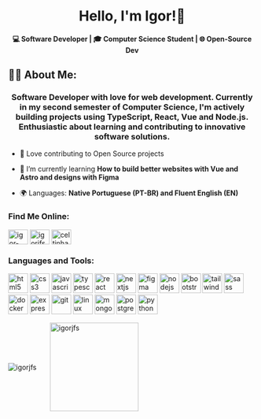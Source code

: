 <h1 align="center">Hello, I'm Igor!👋</h1>
<h4 align="center" color: #555;>
  💻 Software Developer | 🎓 Computer Science Student | 🌐 Open-Source Dev
</h4>
<h2>👨‍💻 About Me:</h2>

<h3 align="center">Software Developer with love for web development. Currently in my second semester of Computer Science, I'm actively building projects using TypeScript, React, Vue and Node.js. Enthusiastic about learning and contributing to innovative software solutions.</h3>

- 🐙 Love contributing to Open Source projects

- 🌱 I’m currently learning **How to build better websites with Vue and Astro and designs with Figma**

- 🌍 Languages: **Native Portuguese (PT-BR) and Fluent English (EN)**

<h3 align="left">Find Me Online:</h3>
<p align="left">
<a href="https://linkedin.com/in/igor-moraes" target="blank"><img align="center" src="https://cdn.jsdelivr.net/gh/rahuldkjain/github-profile-readme-generator/src/images/icons/Social/linked-in-alt.svg" alt="igor-moraes" height="30" width="40" /></a>
<a href="https://www.leetcode.com/igorjfs" target="blank"><img align="center" src="https://cdn.jsdelivr.net/gh/rahuldkjain/github-profile-readme-generator/src/images/icons/Social/leet-code.svg" alt="igorjfs" height="30" width="40" /></a>
<a href="https://discord.gg/celtinhaxd" target="blank"><img align="center" src="https://cdn.jsdelivr.net/gh/rahuldkjain/github-profile-readme-generator/src/images/icons/Social/discord.svg" alt="celtinhaxd" height="30" width="40" /></a>
</p>

<h3 align="left">Languages and Tools:</h3>
<p align="left">
<a href="https://www.w3.org/html/" target="_blank" rel="noreferrer"> <img src="https://cdn.jsdelivr.net/gh/devicons/devicon/icons/html5/html5-original-wordmark.svg" alt="html5" width="40" height="40"/></a> 
<a href="https://www.w3schools.com/css/" target="_blank" rel="noreferrer"> <img src="https://cdn.jsdelivr.net/gh/devicons/devicon/icons/css3/css3-original-wordmark.svg" alt="css3" width="40" height="40"/></a> 
<a href="https://developer.mozilla.org/en-US/docs/Web/JavaScript" target="_blank" rel="noreferrer"> <img src="https://cdn.jsdelivr.net/gh/devicons/devicon/icons/javascript/javascript-original.svg" alt="javascript" width="40" height="40"/></a> 
<a href="https://www.typescriptlang.org/" target="_blank" rel="noreferrer"> <img src="https://cdn.jsdelivr.net/gh/devicons/devicon/icons/typescript/typescript-original.svg" alt="typescript" width="40" height="40"/></a> 
<a href="https://reactjs.org/" target="_blank" rel="noreferrer"> <img src="https://cdn.jsdelivr.net/gh/devicons/devicon/icons/react/react-original-wordmark.svg" alt="react" width="40" height="40"/></a> 
<a href="https://nextjs.org/" target="_blank" rel="noreferrer"> <img src="https://cdn.worldvectorlogo.com/logos/nextjs-2.svg" alt="nextjs" width="40" height="40"/></a> 
<a href="https://www.figma.com/" target="_blank" rel="noreferrer"> <img src="https://www.vectorlogo.zone/logos/figma/figma-icon.svg" alt="figma" width="40" height="40"/></a> 
<a href="https://nodejs.org" target="_blank" rel="noreferrer"> <img src="https://cdn.jsdelivr.net/gh/devicons/devicon/icons/nodejs/nodejs-original-wordmark.svg" alt="nodejs" width="40" height="40"/></a> 
<a href="https://getbootstrap.com" target="_blank" rel="noreferrer"> <img src="https://cdn.jsdelivr.net/gh/devicons/devicon/icons/bootstrap/bootstrap-plain-wordmark.svg" alt="bootstrap" width="40" height="40"/></a> 
<a href="https://tailwindcss.com/" target="_blank" rel="noreferrer"> <img src="https://www.vectorlogo.zone/logos/tailwindcss/tailwindcss-icon.svg" alt="tailwind" width="40" height="40"/></a> 
<a href="https://sass-lang.com" target="_blank" rel="noreferrer"> <img src="https://cdn.jsdelivr.net/gh/devicons/devicon/icons/sass/sass-original.svg" alt="sass" width="40" height="40"/></a> 
<a href="https://www.docker.com/" target="_blank" rel="noreferrer"> <img src="https://cdn.jsdelivr.net/gh/devicons/devicon/icons/docker/docker-original-wordmark.svg" alt="docker" width="40" height="40"/></a> 
<a href="https://expressjs.com" target="_blank" rel="noreferrer"> <img src="https://cdn.jsdelivr.net/gh/devicons/devicon/icons/express/express-original-wordmark.svg" alt="express" width="40" height="40"/></a> 
<a href="https://git-scm.com/" target="_blank" rel="noreferrer"> <img src="https://www.vectorlogo.zone/logos/git-scm/git-scm-icon.svg" alt="git" width="40" height="40"/></a> 
<a href="https://www.linux.org/" target="_blank" rel="noreferrer"> <img src="https://cdn.jsdelivr.net/gh/devicons/devicon/icons/linux/linux-original.svg" alt="linux" width="40" height="40"/></a> 
<a href="https://www.mongodb.com/" target="_blank" rel="noreferrer"> <img src="https://cdn.jsdelivr.net/gh/devicons/devicon/icons/mongodb/mongodb-original-wordmark.svg" alt="mongodb" width="40" height="40"/></a> 
<a href="https://www.postgresql.org" target="_blank" rel="noreferrer"> <img src="https://cdn.jsdelivr.net/gh/devicons/devicon/icons/postgresql/postgresql-original-wordmark.svg" alt="postgresql" width="40" height="40"/></a> 
<a href="https://www.python.org" target="_blank" rel="noreferrer"> <img src="https://cdn.jsdelivr.net/gh/devicons/devicon/icons/python/python-original.svg" alt="python" width="40" height="40"/></a>
</p>

<p><img align="center" src="https://github-readme-stats.vercel.app/api?username=igorjfs&show_icons=true&hide_border=true&theme=react&locale=en" alt="igorjfs" />&nbsp; &nbsp; &nbsp; &nbsp;<img align="center" height="180px" alt="igorjfs" src="https://github-readme-stats.vercel.app/api/top-langs/?username=IgorJFS&theme=react&hide_border=true&include_all_commits=true&count_private=false&layout=compact&hide=ejs&exclude_repo=TailwindCSS-Login,Uber-Layout"/>
</a>
</p>
